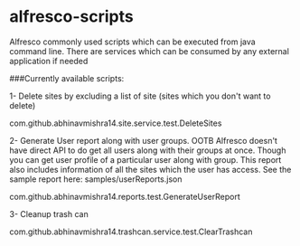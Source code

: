 # alfresco-scripts
Alfresco commonly used scripts which can be executed from java command line. There are services which can be consumed by any external application if needed


###Currently available scripts:

 1- Delete sites by excluding a list of site (sites which you don't want to delete)
 
 com.github.abhinavmishra14.site.service.test.DeleteSites
 
 2- Generate User report along with user groups. OOTB Alfresco doesn't have direct API to do get all users along with their groups at once. Though you can get user profile of a particular user along with group. This report also includes information of all the sites which the user has access. See the sample report here: samples/userReports.json
 
 
 com.github.abhinavmishra14.reports.test.GenerateUserReport
 
 
 3- Cleanup trash can 

 
 com.github.abhinavmishra14.trashcan.service.test.ClearTrashcan